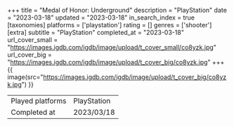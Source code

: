 +++
title = "Medal of Honor: Underground"
description = "PlayStation"
date = "2023-03-18"
updated = "2023-03-18"
in_search_index = true
[taxonomies]
platforms = ['playstation']
rating = []
genres = ['shooter']
[extra]
subtitle = "PlayStation"
completed_at = "2023-03-18"
url_cover_small = "https://images.igdb.com/igdb/image/upload/t_cover_small/co8yzk.jpg"
url_cover_big = "https://images.igdb.com/igdb/image/upload/t_cover_big/co8yzk.jpg"
+++
{{ image(src="https://images.igdb.com/igdb/image/upload/t_cover_big/co8yzk.jpg") }}

|              |            |
| ------------ | ---------- |
| Played platforms    | PlayStation |
| Completed at | 2023/03/18 |



